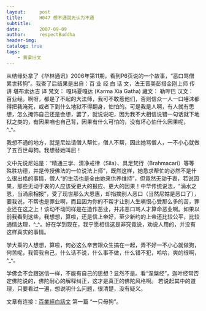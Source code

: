 ```yaml
---
layout:     post
title:      H047 想不通就先认为不通
subtitle:   
date:       2007-09-09
author:     respectBuddha
header-img: 
catalog: true
tags:
    - 黄粱旧文
---
```


从结缘处拿了《华林通讯》2006年第11期，看到P6页说的一个故事，“恶口骂僧  累世转狗”。我查了后结果是出自：百 业 经 白 话 文，法王晋美彭措金刚上师  传讲 堪布索达吉  译   梵文：	嘎玛夏嘎达 (Karma Xia Gatha)   藏文：	勒呷巴  汉文：	百业经。啊呀，都是了不起的大法师，我可不敢惹他们，否则信众一人一口唾沫都得把我淹死，或者下到什么地狱不得翻身，怕怕的。可是我是人啊，有人就有思想，怎么掩饰自己还是会想，罢了，就说说吧，因为我不大相信说错一句话就下地狱之类的，有因果咱也自己背，因果有什么可怕的，没有坏心怕什么因果呢，^_^。

我想不通的地方，就是尼姑请僧人帮忙，僧人不帮，因此她骂僧人，一不小心就做了五百世母狗。我想替她叫屈！

文中先说尼姑是：“精通三学、清净戒律（Sila）、具足梵行（Brahmacari）等等殊胜功德，并是传授佛法的一位说法上师”，既然这样，她恳求帮忙的必然不是什么很出格的事情，僧人“的生活也是全由她来供养维持”，但竟然无动于衷，若说因果，那些无动于衷的人应该受更大的报应、更大的因果！中华传统说法，“滴水之恩，当涌泉相报”，受了现世那么大恩惠，却指摘别人恶口（当然尼姑是恶口了），要我说，不帮也是罪业啊，而且因为你的不帮才让别人生嗔恨心受那么多的苦，罪业还在这之上！该动不动同样是在造作恶业，并非恶口骂人才算命恶业啊。如果以前我看到这些，我想想，算啦，还是信上帝好，至少新约的上帝还比较公平，比较通情达理，^_^。好在学到现在，我宁愿相信这是非究竟说，劝说人用的，并没有这样真实的事情。

学大乘的人想想，算啦，何必这么辛苦跟众生搞在一起，弄不好一不小心就做狗，何苦呢，我管我自己，什么话不说，什么事不做，什么错不犯，哈哈，爽的很啊，^_^。

学佛会不会跟迷信一样，不能有自己的思想？显然不是。看“涅槃经”，迦叶经常否定佛陀说的，佛陀耐心的解释纠正，这才是真正的佛陀风格啊。
若说起其中的道理，只要看过一遍，想说明什么问题，很清楚，没有疑义。

文章有连接：[百業經白話文](http://www.xuefo.tw/nr/article5/46620.html)  第一篇 “一只母狗”。
